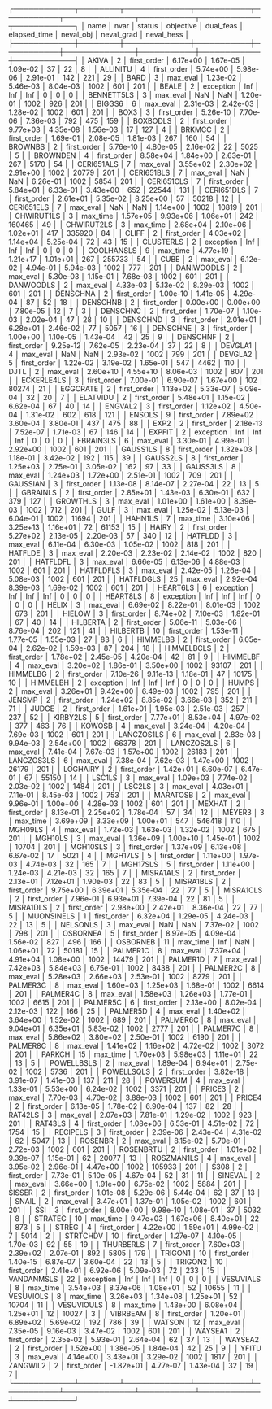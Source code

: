 ┌────────────┬────────┬─────────────┬───────────┬───────────┬──────────────┬───────────┬────────────┬────────────┐
│       name │   nvar │      status │ objective │ dual_feas │ elapsed_time │ neval_obj │ neval_grad │ neval_hess │
├────────────┼────────┼─────────────┼───────────┼───────────┼──────────────┼───────────┼────────────┼────────────┤
│      AKIVA │      2 │ first_order │  6.17e+00 │  1.67e-05 │     1.09e-02 │        37 │         22 │          8 │
│   ALLINITU │      4 │ first_order │  5.74e+00 │  5.98e-06 │     2.91e-01 │       142 │        221 │         29 │
│       BARD │      3 │    max_eval │  1.23e-02 │  5.46e-03 │     8.04e-03 │      1002 │        601 │        201 │
│      BEALE │      2 │   exception │       Inf │       Inf │          Inf │         0 │          0 │          0 │
│ BENNETT5LS │      3 │    max_eval │       NaN │       NaN │     1.20e-01 │      1002 │        926 │        201 │
│     BIGGS6 │      6 │    max_eval │  2.31e-03 │  2.42e-03 │     1.28e-02 │      1002 │        601 │        201 │
│       BOX3 │      3 │ first_order │  5.26e-10 │  7.70e-06 │     7.36e-03 │       792 │        475 │        159 │
│   BOXBODLS │      2 │ first_order │  9.77e+03 │  4.35e-08 │     1.56e-03 │        17 │        127 │          4 │
│     BRKMCC │      2 │ first_order │  1.69e-01 │  2.08e-05 │     1.81e-03 │       267 │        160 │         54 │
│    BROWNBS │      2 │ first_order │  5.76e-10 │  4.80e-05 │     2.16e-02 │        22 │       5025 │          5 │
│   BROWNDEN │      4 │ first_order │  8.58e+04 │  1.84e+00 │     2.63e-01 │       267 │       5170 │         54 │
│ CERI651ALS │      7 │    max_eval │  3.55e+02 │  2.30e+02 │     2.91e+00 │      1002 │      20779 │        201 │
│ CERI651BLS │      7 │    max_eval │       NaN │       NaN │     6.26e-01 │      1002 │       5854 │        201 │
│ CERI651CLS │      7 │ first_order │  5.84e+01 │  6.33e-01 │     3.43e+00 │       652 │      22544 │        131 │
│ CERI651DLS │      7 │ first_order │  2.61e+01 │  5.35e-02 │     8.25e+00 │        57 │      50218 │         12 │
│ CERI651ELS │      7 │    max_eval │       NaN │       NaN │     1.14e+00 │      1002 │      10819 │        201 │
│ CHWIRUT1LS │      3 │    max_time │  1.57e+05 │  9.93e+06 │     1.06e+01 │       242 │     160465 │         49 │
│ CHWIRUT2LS │      3 │    max_time │  2.68e+04 │  2.10e+06 │     1.02e+01 │       417 │     335920 │         84 │
│      CLIFF │      2 │ first_order │  4.03e+02 │  1.14e+04 │     5.25e-04 │        72 │         43 │         15 │
│  CLUSTERLS │      2 │   exception │       Inf │       Inf │          Inf │         0 │          0 │          0 │
│ COOLHANSLS │      9 │    max_time │  4.77e+19 │  1.21e+17 │     1.01e+01 │       267 │     255733 │         54 │
│       CUBE │      2 │    max_eval │  6.12e-02 │  4.94e-01 │     5.94e-03 │      1002 │        777 │        201 │
│ DANIWOODLS │      2 │    max_eval │  5.30e-03 │  1.15e-01 │     7.68e-03 │      1002 │        601 │        201 │
│  DANWOODLS │      2 │    max_eval │  4.33e-03 │  5.13e-02 │     8.29e-03 │      1002 │        601 │        201 │
│   DENSCHNA │      2 │ first_order │  1.00e-10 │  1.41e-05 │     4.29e-04 │        87 │         52 │         18 │
│   DENSCHNB │      2 │ first_order │  0.00e+00 │  0.00e+00 │     7.80e-05 │        12 │          7 │          3 │
│   DENSCHNC │      2 │ first_order │  1.70e-07 │  1.10e-03 │     2.02e-04 │        47 │         28 │         10 │
│   DENSCHND │      3 │ first_order │  2.01e+01 │  6.28e+01 │     2.46e-02 │        77 │       5057 │         16 │
│   DENSCHNE │      3 │ first_order │  1.00e+00 │  1.10e-05 │     1.43e-04 │        42 │         25 │          9 │
│   DENSCHNF │      2 │ first_order │  9.25e-12 │  7.62e-05 │     2.23e-04 │        37 │         22 │          8 │
│    DEVGLA1 │      4 │    max_eval │       NaN │       NaN │     2.93e-02 │      1002 │        799 │        201 │
│    DEVGLA2 │      5 │ first_order │  1.22e-02 │  3.19e-02 │     1.65e-01 │       547 │       4462 │        110 │
│       DJTL │      2 │    max_eval │  2.60e+10 │  4.55e+10 │     8.06e-03 │      1002 │        807 │        201 │
│ ECKERLE4LS │      3 │ first_order │  7.00e-01 │  6.90e-07 │     1.67e+00 │       102 │      80274 │         21 │
│   EGGCRATE │      2 │ first_order │  1.13e+02 │  5.33e-07 │     5.09e-04 │        32 │         20 │          7 │
│   ELATVIDU │      2 │ first_order │  5.48e+01 │  1.15e-02 │     6.62e-04 │        67 │         40 │         14 │
│    ENGVAL2 │      3 │ first_order │  1.12e+02 │  4.50e-04 │     1.31e-02 │       602 │        618 │        121 │
│     ENSOLS │      9 │ first_order │  7.89e+02 │  3.60e-04 │     3.80e-01 │       437 │        475 │         88 │
│       EXP2 │      2 │ first_order │  2.18e-13 │  7.52e-07 │     1.71e-03 │        67 │        146 │         14 │
│     EXPFIT │      2 │   exception │       Inf │       Inf │          Inf │         0 │          0 │          0 │
│  FBRAIN3LS │      6 │    max_eval │  3.30e-01 │  4.99e-01 │     2.92e+00 │      1002 │        601 │        201 │
│   GAUSS1LS │      8 │ first_order │  1.32e+03 │  1.18e-01 │     3.42e-02 │       192 │        115 │         39 │
│   GAUSS2LS │      8 │ first_order │  1.25e+03 │  2.75e-01 │     3.05e-02 │       162 │         97 │         33 │
│   GAUSS3LS │      8 │    max_eval │  1.24e+03 │  1.72e+00 │     2.51e-01 │      1002 │        709 │        201 │
│   GAUSSIAN │      3 │ first_order │  1.13e-08 │  8.14e-07 │     2.27e-04 │        22 │         13 │          5 │
│   GBRAINLS │      2 │ first_order │  2.85e+01 │  1.43e-03 │     6.30e-01 │       632 │        379 │        127 │
│   GROWTHLS │      3 │    max_eval │  1.01e+00 │  1.61e+00 │     8.39e-03 │      1002 │        712 │        201 │
│       GULF │      3 │    max_eval │  1.25e-02 │  5.13e-03 │     6.04e-01 │      1002 │      11694 │        201 │
│    HAHN1LS │      7 │    max_time │  3.10e+06 │  3.25e+13 │     1.16e+01 │        72 │      61153 │         15 │
│      HAIRY │      2 │ first_order │  5.27e+02 │  2.13e-05 │     2.20e-03 │        57 │        340 │         12 │
│    HATFLDD │      3 │    max_eval │  6.11e-04 │  6.30e-03 │     1.05e-02 │      1002 │        818 │        201 │
│    HATFLDE │      3 │    max_eval │  2.20e-03 │  2.23e-02 │     2.14e-02 │      1002 │        820 │        201 │
│   HATFLDFL │      3 │    max_eval │  6.66e-05 │  6.13e-06 │     4.88e-03 │      1002 │        601 │        201 │
│  HATFLDFLS │      3 │    max_eval │  2.42e-05 │  1.26e-04 │     5.08e-03 │      1002 │        601 │        201 │
│  HATFLDGLS │     25 │    max_eval │  2.92e-04 │  8.39e-03 │     1.69e-02 │      1002 │        601 │        201 │
│   HEART6LS │      6 │   exception │       Inf │       Inf │          Inf │         0 │          0 │          0 │
│   HEART8LS │      8 │   exception │       Inf │       Inf │          Inf │         0 │          0 │          0 │
│      HELIX │      3 │    max_eval │  6.69e-02 │  8.22e-01 │     8.01e-03 │      1002 │        673 │        201 │
│     HIELOW │      3 │ first_order │  8.74e+02 │  7.10e-03 │     1.82e-01 │        67 │         40 │         14 │
│   HILBERTA │      2 │ first_order │  5.06e-11 │  5.03e-06 │     8.76e-04 │       202 │        121 │         41 │
│   HILBERTB │     10 │ first_order │  1.53e-11 │  1.77e-05 │     1.55e-03 │        27 │         83 │          6 │
│   HIMMELBB │      2 │ first_order │  6.05e-04 │  2.62e-02 │     1.59e-03 │        87 │        204 │         18 │
│ HIMMELBCLS │      2 │ first_order │  1.78e+02 │  2.45e-05 │     4.20e-04 │        42 │         81 │          9 │
│   HIMMELBF │      4 │    max_eval │  3.20e+02 │  1.86e-01 │     3.50e+00 │      1002 │      93107 │        201 │
│   HIMMELBG │      2 │ first_order │  7.10e-26 │  9.11e-13 │     1.18e-01 │        47 │      10175 │         10 │
│   HIMMELBH │      2 │   exception │       Inf │       Inf │          Inf │         0 │          0 │          0 │
│      HUMPS │      2 │    max_eval │  3.26e+01 │  9.42e+00 │     6.49e-03 │      1002 │        795 │        201 │
│     JENSMP │      2 │ first_order │  1.24e+02 │  8.85e-02 │     3.66e-03 │       352 │        211 │         71 │
│      JUDGE │      2 │ first_order │  1.61e+01 │  1.95e-03 │     2.51e-03 │       257 │        237 │         52 │
│   KIRBY2LS │      5 │ first_order │  7.77e+01 │  8.53e+04 │     4.97e-02 │       377 │        463 │         76 │
│     KOWOSB │      4 │    max_eval │  3.24e-04 │  4.20e-04 │     7.69e-03 │      1002 │        601 │        201 │
│ LANCZOS1LS │      6 │    max_eval │  2.83e-03 │  9.94e-03 │     2.54e+00 │      1002 │      66378 │        201 │
│ LANCZOS2LS │      6 │    max_eval │  7.41e-04 │  7.67e-03 │     1.57e+00 │      1002 │      26183 │        201 │
│ LANCZOS3LS │      6 │    max_eval │  7.38e-04 │  7.62e-03 │     1.47e+00 │      1002 │      26179 │        201 │
│   LOGHAIRY │      2 │ first_order │  1.42e+01 │  6.60e-07 │     6.47e-01 │        67 │      55150 │         14 │
│     LSC1LS │      3 │    max_eval │  1.09e+03 │  7.74e-02 │     2.03e-02 │      1002 │       1484 │        201 │
│     LSC2LS │      3 │    max_eval │  4.03e+01 │  7.11e-01 │     8.45e-03 │      1002 │        753 │        201 │
│   MARATOSB │      2 │    max_eval │  9.96e-01 │  1.00e+00 │     4.28e-03 │      1002 │        601 │        201 │
│     MEXHAT │      2 │ first_order │  8.13e-01 │  2.25e+02 │     1.78e-04 │        57 │         34 │         12 │
│     MEYER3 │      3 │    max_time │  3.69e+09 │  3.33e+09 │     1.00e+01 │       547 │     546418 │        110 │
│    MGH09LS │      4 │    max_eval │  1.72e-03 │  1.63e-03 │     1.32e-02 │      1002 │        675 │        201 │
│    MGH10LS │      3 │    max_eval │  1.36e+09 │  1.00e+10 │     1.45e-01 │      1002 │      10704 │        201 │
│   MGH10SLS │      3 │ first_order │  1.37e+09 │  6.13e+08 │     6.67e-02 │        17 │       5021 │          4 │
│    MGH17LS │      5 │ first_order │  1.11e+00 │  1.97e-03 │     4.74e-03 │        32 │        165 │          7 │
│   MGH17SLS │      5 │ first_order │  1.11e+00 │  1.24e-03 │     4.21e-03 │        32 │        165 │          7 │
│  MISRA1ALS │      2 │ first_order │  2.13e+01 │  7.12e+01 │     1.90e-03 │        22 │         83 │          5 │
│  MISRA1BLS │      2 │ first_order │  9.75e+00 │  6.39e+01 │     5.35e-04 │        22 │         77 │          5 │
│  MISRA1CLS │      2 │ first_order │  7.96e-01 │  6.93e+01 │     7.39e-04 │        22 │         81 │          5 │
│  MISRA1DLS │      2 │ first_order │  2.98e+00 │  2.42e+01 │     8.36e-04 │        22 │         77 │          5 │
│ MUONSINELS │      1 │ first_order │  6.32e+04 │  1.29e-05 │     4.24e-03 │        22 │         13 │          5 │
│   NELSONLS │      3 │    max_eval │       NaN │       NaN │     7.37e-02 │      1002 │        798 │        201 │
│   OSBORNEA │      5 │ first_order │  8.97e-05 │  4.09e-04 │     1.56e-02 │       827 │        496 │        166 │
│   OSBORNEB │     11 │    max_time │       Inf │       NaN │     1.06e+01 │        72 │      50181 │         15 │
│   PALMER1C │      8 │    max_eval │  7.37e+04 │  4.91e+04 │     1.08e+00 │      1002 │      14479 │        201 │
│   PALMER1D │      7 │    max_eval │  7.42e+03 │  5.84e+03 │     6.75e-01 │      1002 │       8438 │        201 │
│   PALMER2C │      8 │    max_eval │  5.28e+03 │  2.66e+03 │     2.53e-01 │      1002 │       8279 │        201 │
│   PALMER3C │      8 │    max_eval │  1.60e+03 │  1.25e+03 │     1.68e-01 │      1002 │       6614 │        201 │
│   PALMER4C │      8 │    max_eval │  1.58e+03 │  1.26e+03 │     1.77e-01 │      1002 │       6615 │        201 │
│   PALMER5C │      6 │ first_order │  2.13e+00 │  8.02e-04 │     2.12e-03 │       122 │        166 │         25 │
│   PALMER5D │      4 │    max_eval │  1.40e+02 │  3.64e+00 │     1.52e-02 │      1002 │        689 │        201 │
│   PALMER6C │      8 │    max_eval │  9.04e+01 │  6.35e+01 │     5.83e-02 │      1002 │       2777 │        201 │
│   PALMER7C │      8 │    max_eval │  5.86e+02 │  3.80e+02 │     2.50e-01 │      1002 │       6190 │        201 │
│   PALMER8C │      8 │    max_eval │  1.41e+02 │  1.16e+02 │     4.72e-02 │      1002 │       3072 │        201 │
│     PARKCH │     15 │    max_time │  1.70e+03 │  5.98e+03 │     1.11e+01 │        22 │         13 │          5 │
│ POWELLBSLS │      2 │    max_eval │  1.89e-04 │  6.94e+01 │     2.75e-02 │      1002 │       5736 │        201 │
│ POWELLSQLS │      2 │ first_order │  3.82e-18 │  3.91e-07 │     1.41e-03 │       137 │        211 │         28 │
│   POWERSUM │      4 │    max_eval │  1.33e-01 │  5.53e+00 │     6.24e-02 │      1002 │       3371 │        201 │
│     PRICE3 │      2 │    max_eval │  7.70e-03 │  4.70e-02 │     3.88e-03 │      1002 │        601 │        201 │
│     PRICE4 │      2 │ first_order │  6.13e-05 │  1.78e-02 │     6.90e-04 │       137 │         82 │         28 │
│    RAT42LS │      3 │    max_eval │  2.07e+03 │  7.81e-01 │     1.29e-02 │      1002 │        923 │        201 │
│    RAT43LS │      4 │ first_order │  1.08e+06 │  6.53e-01 │     4.51e-02 │        72 │       1754 │         15 │
│   RECIPELS │      3 │ first_order │  2.39e-06 │  2.43e-04 │     4.31e-02 │        62 │       5047 │         13 │
│    ROSENBR │      2 │    max_eval │  8.15e-02 │  5.70e-01 │     2.72e-03 │      1002 │        601 │        201 │
│  ROSENBRTU │      2 │ first_order │  1.01e+02 │  9.39e-07 │     1.15e-01 │        62 │      20077 │         13 │
│ ROSZMAN1LS │      4 │    max_eval │  3.95e-02 │  2.96e-01 │     4.47e+00 │      1002 │     105933 │        201 │
│       S308 │      2 │ first_order │  7.73e-01 │  5.10e-05 │     4.67e-04 │        52 │         31 │         11 │
│    SINEVAL │      2 │    max_eval │  3.66e+00 │  1.91e+00 │     6.75e-02 │      1002 │       5884 │        201 │
│     SISSER │      2 │ first_order │  1.01e-08 │  5.29e-06 │     5.44e-04 │        62 │         37 │         13 │
│      SNAIL │      2 │    max_eval │  3.47e+01 │  1.37e-01 │     1.05e-02 │      1002 │        601 │        201 │
│        SSI │      3 │ first_order │  8.00e+00 │  9.98e-10 │     1.08e-01 │        37 │       5032 │          8 │
│    STRATEC │     10 │    max_time │  9.47e+03 │  1.67e+06 │     8.40e+01 │        22 │        873 │          5 │
│      STREG │      4 │ first_order │  4.22e+00 │  1.59e+01 │     4.99e-02 │         7 │       5014 │          2 │
│   STRTCHDV │     10 │ first_order │  1.27e-07 │  4.10e-05 │     1.70e-03 │        92 │         55 │         19 │
│  THURBERLS │      7 │ first_order │  7.60e+03 │  2.39e+02 │     2.07e-01 │       892 │       5805 │        179 │
│    TRIGON1 │     10 │ first_order │  1.40e-15 │  6.87e-07 │     3.60e-04 │        22 │         13 │          5 │
│    TRIGON2 │     10 │ first_order │  2.41e+01 │  6.92e-06 │     5.09e-03 │        72 │        233 │         15 │
│ VANDANMSLS │     22 │   exception │       Inf │       Inf │          Inf │         0 │          0 │          0 │
│  VESUVIALS │      8 │    max_time │  3.54e+03 │  8.37e+06 │     1.08e+01 │        52 │      10655 │         11 │
│  VESUVIOLS │      8 │    max_time │  3.26e+03 │  1.34e+08 │     1.25e+01 │        52 │      10704 │         11 │
│ VESUVIOULS │      8 │    max_time │  1.43e+00 │  6.08e+04 │     1.25e+01 │        12 │      10027 │          3 │
│   VIBRBEAM │      8 │ first_order │  1.20e+01 │  6.89e+02 │     5.69e-02 │       192 │        786 │         39 │
│     WATSON │     12 │    max_eval │  7.35e-05 │  9.16e-03 │     3.47e-02 │      1002 │        601 │        201 │
│    WAYSEA1 │      2 │ first_order │  2.35e-02 │  5.93e-01 │     2.64e-04 │        62 │         37 │         13 │
│    WAYSEA2 │      2 │ first_order │  1.52e+00 │  1.38e-05 │     1.84e-04 │        42 │         25 │          9 │
│      YFITU │      3 │    max_eval │  4.14e+00 │  3.43e+01 │     3.29e-02 │      1002 │       1817 │        201 │
│   ZANGWIL2 │      2 │ first_order │ -1.82e+01 │  4.77e-07 │     1.43e-04 │        32 │         19 │          7 │
└────────────┴────────┴─────────────┴───────────┴───────────┴──────────────┴───────────┴────────────┴────────────┘
